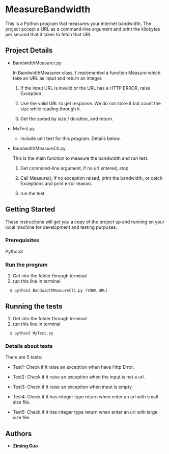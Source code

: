 # MeasureBandwidth

  This is a Python program that measures your internet bandwidth. The project accept a URL as a command-line argument and     print the kilobytes per second that it takes to fetch that URL.

## Project Details
* BandwidthMeasurer.py

  In BandwidthMeasurer class, I implemented a function Measure which take an URL as input and return an integer.

  1. If the input URL is invalid or the URL has a HTTP ERROR, raise Exception.

  2. Use the valid URL to get response. We do not store it but count the size while reading through it.

  3. Get the speed by size / duration, and return.


* MyTest.py

  * Include unit test for this program. Details below.

* BandwidthMeasureCli.py

  This is the main function to measure the bandwidth and run test.
  
  1. Get command-line argument, if no url entered, stop.
  
  2. Call Measure(), if no exception raised, print the bandwidth, or catch Exceptions and print error reason.
  
  3. run the test.

## Getting Started

  These instructions will get you a copy of the project up and running on your local machine for development and testing       purposes. 

### Prerequisites

  Python3


### Run the program

  1. Get into the folder through terminal
  2. run this line in terminal
  ```console
    $ python3 BandwidthMeasureCli.py (YOUR URL)
  ```



## Running the tests
  1. Get into the folder through terminal
  2. run this line in terminal
  ```console
    $ python3 MyTest.py 
  ```
  

### Details about tests
  There are 5 tests:

  * Test1: Check if it raise an exception when have Http Error.

  * Test2: Check if it raise an exception when the input is not a url.

  * Test3: Check if it raise an exception when input is empty.

  * Test4: Check if it has integer type return when enter an url with small size file.

  * Test5: Check if it has integer type return when enter an url with large size file.


## Authors

  * **Ziming Guo** 


